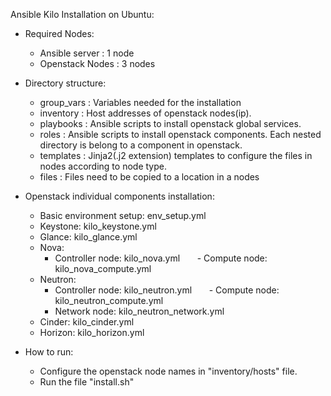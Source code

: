 Ansible Kilo Installation on Ubuntu:

- Required Nodes:
    - Ansible server  : 1 node
    - Openstack Nodes : 3 nodes
    
- Directory structure:
    - group_vars  : Variables needed for the installation
    - inventory   : Host addresses of openstack nodes(ip).
    - playbooks   : Ansible scripts to install openstack global services.
    - roles       : Ansible scripts to install openstack components. Each nested directory is belong to a component in openstack.
    - templates   : Jinja2(.j2 extension) templates to configure the files in nodes according to node type.
    - files       : Files need to be copied to a location in a nodes
    
- Openstack individual components installation:
    - Basic environment setup: env_setup.yml
    - Keystone: kilo_keystone.yml
    - Glance: kilo_glance.yml
    - Nova:
        - Controller node: kilo_nova.yml
        - Compute node: kilo_nova_compute.yml
    - Neutron:
        - Controller node: kilo_neutron.yml
        - Compute node: kilo_neutron_compute.yml
        - Network node: kilo_neutron_network.yml
    - Cinder: kilo_cinder.yml
    - Horizon: kilo_horizon.yml
         
- How to run:
    - Configure the openstack node names in "inventory/hosts" file.
    - Run the file "install.sh"
      


